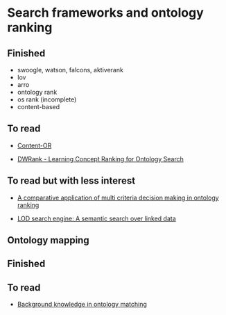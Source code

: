 # Search frameworks and ontology ranking

## Finished
  - swoogle, watson, falcons, aktiverank
  - lov
  - arro
  - ontology rank
  - os rank (incomplete)
  - content-based

## To read

- [Content-OR](https://www.researchgate.net/publication/289725459_An_Integrated_Ontology_Ranking_Method_for_Enhancing_Knowledge_Reuse)

- [DWRank - Learning Concept Ranking for Ontology Search](https://www.semantic-web-journal.net/system/files/swj883.pdf)

## To read but with less interest

- [A comparative application of multi criteria decision making in ontology ranking](https://link.springer.com/chapter/10.1007/978-3-030-20485-3_5)

- [LOD search engine: A semantic search over linked data](https://link.springer.com/article/10.1007/s10844-021-00687-0)

## Ontology mapping

## Finished

## To read

- [Background knowledge in ontology matching](https://www.semantic-web-journal.net/content/background-knowledge-ontology-matching-survey)
